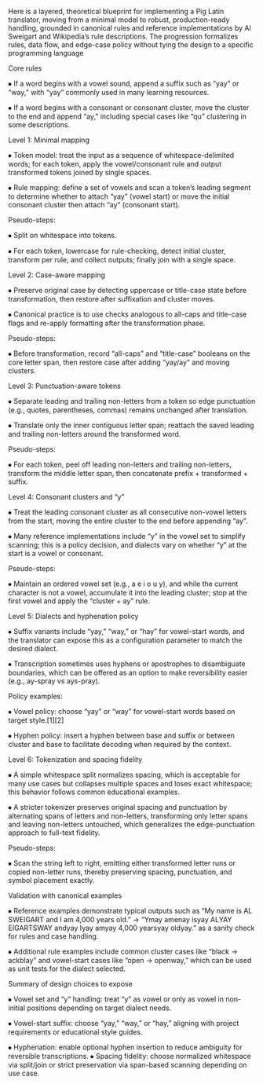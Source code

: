 Here is a layered, theoretical blueprint for implementing a Pig Latin translator, moving from a minimal model to robust, production-ready handling, grounded in canonical rules and reference implementations by Al Sweigart and Wikipedia’s rule descriptions. The progression formalizes rules, data flow, and edge-case policy without tying the design to a specific programming language

Core rules

⦁	If a word begins with a vowel sound, append a suffix such as “yay” or “way,” with “yay” commonly used in many learning resources.

⦁	If a word begins with a consonant or consonant cluster, move the cluster to the end and append “ay,” including special cases like “qu” clustering in some descriptions.

Level 1: Minimal mapping

⦁	Token model: treat the input as a sequence of whitespace-delimited words; for each token, apply the vowel/consonant rule and output transformed tokens joined by single spaces.

⦁	Rule mapping: define a set of vowels and scan a token’s leading segment to determine whether to attach “yay” (vowel start) or move the initial consonant cluster then attach “ay” (consonant start).

Pseudo-steps:

⦁	Split on whitespace into tokens.

⦁	For each token, lowercase for rule-checking, detect initial cluster, transform per rule, and collect outputs; finally join with a single space.

Level 2: Case-aware mapping

⦁	Preserve original case by detecting uppercase or title-case state before transformation, then restore after suffixation and cluster moves.

⦁	Canonical practice is to use checks analogous to all-caps and title-case flags and re-apply formatting after the transformation phase.

Pseudo-steps:

⦁	Before transformation, record “all-caps” and “title-case” booleans on the core letter span, then restore case after adding “yay/ay” and moving clusters.

Level 3: Punctuation-aware tokens

⦁	Separate leading and trailing non-letters from a token so edge punctuation (e.g., quotes, parentheses, commas) remains unchanged after translation.

⦁	Translate only the inner contiguous letter span; reattach the saved leading and trailing non-letters around the transformed word.

Pseudo-steps:

⦁	For each token, peel off leading non-letters and trailing non-letters, transform the middle letter span, then concatenate prefix + transformed + suffix.

Level 4: Consonant clusters and “y”

⦁	Treat the leading consonant cluster as all consecutive non-vowel letters from the start, moving the entire cluster to the end before appending “ay”.

⦁	Many reference implementations include “y” in the vowel set to simplify scanning; this is a policy decision, and dialects vary on whether “y” at the start is a vowel or consonant.

Pseudo-steps:

⦁	Maintain an ordered vowel set (e.g., a e i o u y), and while the current character is not a vowel, accumulate it into the leading cluster; stop at the first vowel and apply the “cluster + ay” rule.

Level 5: Dialects and hyphenation policy

⦁	Suffix variants include “yay,” “way,” or “hay” for vowel-start words, and the translator can expose this as a configuration parameter to match the desired dialect.

⦁	Transcription sometimes uses hyphens or apostrophes to disambiguate boundaries, which can be offered as an option to make reversibility easier (e.g., ay-spray vs ays-pray).

Policy examples:

⦁	Vowel policy: choose “yay” or “way” for vowel-start words based on target style.[1][2]

⦁	Hyphen policy: insert a hyphen between base and suffix or between cluster and base to facilitate decoding when required by the context.

Level 6: Tokenization and spacing fidelity

⦁	A simple whitespace split normalizes spacing, which is acceptable for many use cases but collapses multiple spaces and loses exact whitespace; this behavior follows common educational examples.

⦁	A stricter tokenizer preserves original spacing and punctuation by alternating spans of letters and non-letters, transforming only letter spans and leaving non-letters untouched, which generalizes the edge-punctuation approach to full-text fidelity.

Pseudo-steps:

⦁	Scan the string left to right, emitting either transformed letter runs or copied non-letter runs, thereby preserving spacing, punctuation, and symbol placement exactly.

Validation with canonical examples

⦁	Reference examples demonstrate typical outputs such as “My name is AL SWEIGART and I am 4,000 years old.” -> “Ymay amenay isyay ALYAY EIGARTSWAY andyay Iyay amyay 4,000 yearsyay oldyay.” as a sanity check for rules and case handling.

⦁	Additional rule examples include common cluster cases like “black → ackblay” and vowel-start cases like “open → openway,” which can be used as unit tests for the dialect selected.

Summary of design choices to expose

⦁	Vowel set and “y” handling: treat “y” as vowel or only as vowel in non-initial positions depending on target dialect needs.

⦁	Vowel-start suffix: choose “yay,” “way,” or “hay,” aligning with project requirements or educational style guides.

⦁	Hyphenation: enable optional hyphen insertion to reduce ambiguity for reversible transcriptions.
⦁	Spacing fidelity: choose normalized whitespace via split/join or strict preservation via span-based scanning depending on use case.
